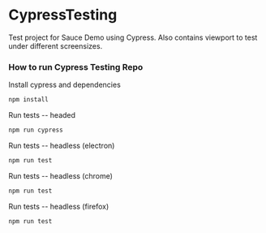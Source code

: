 # CypressTesting

Test project for Sauce Demo using Cypress. Also contains viewport to test under different screensizes.

### How to run Cypress Testing Repo

Install cypress and dependencies

```bash
npm install
```

Run tests -- headed

```bash
npm run cypress
```

Run tests -- headless (electron)

```bash
npm run test
```

Run tests -- headless (chrome)

```bash
npm run test
```

Run tests -- headless (firefox)

```bash
npm run test
```
